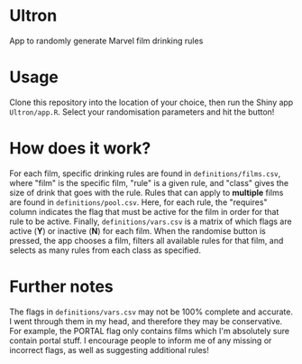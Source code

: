 # Ultron
App to randomly generate Marvel film drinking rules

# Usage

Clone this repository into the location of your choice, then run the Shiny app `Ultron/app.R`. Select your randomisation parameters and hit the button!

# How does it work?

For each film, specific drinking rules are found in `definitions/films.csv`, where "film" is the specific film, "rule" is a given rule, 
and "class" gives the size of drink that goes with the rule. Rules that can apply to **multiple** films are found in `definitions/pool.csv`. Here, for each rule, the "requires" column
indicates the flag that must be active for the film in order for that rule to be active. Finally, `definitions/vars.csv` is a matrix of which flags are active (**Y**) or inactive (**N**)
for each film. When the randomise button is pressed, the app chooses a film, filters all available rules for that film, and selects as many rules from each class as specified.

# Further notes

The flags in `definitions/vars.csv` may not be 100% complete and accurate. I went through them in my head, and therefore they may be conservative. For example, the PORTAL flag only
contains films which I'm absolutely sure contain portal stuff. I encourage people to inform me of any missing or incorrect flags, as well as suggesting additional rules!
